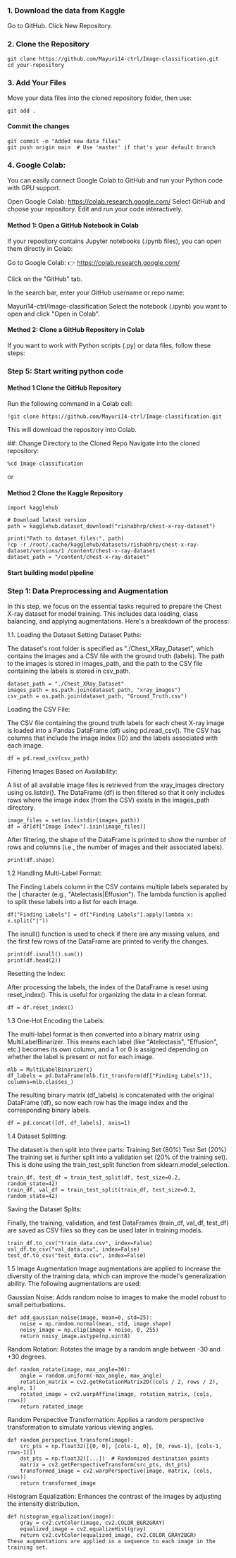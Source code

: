 ### 1. Download the data from Kaggle
Go to GitHub.
Click New Repository.

### 2. Clone the Repository
```
git clone https://github.com/Mayuri14-ctrl/Image-classification.git 
cd your-repository
```
### 3. Add Your Files
Move your data files into the cloned repository folder, then use:
```
git add .
```
#### Commit the changes
```
git commit -m "Added new data files"
git push origin main  # Use 'master' if that's your default branch
```

### 4. Google Colab:
You can easily connect Google Colab to GitHub and run your Python code with GPU support.

Open Google Colab: https://colab.research.google.com/
Select GitHub and choose your repository.
Edit and run your code interactively.

#### Method 1: Open a GitHub Notebook in Colab
If your repository contains Jupyter notebooks (.ipynb files), you can open them directly in Colab:

Go to Google Colab:
👉 https://colab.research.google.com/

Click on the "GitHub" tab.

In the search bar, enter your GitHub username or repo name:

Mayuri14-ctrl/Image-classification
Select the notebook (.ipynb) you want to open and click "Open in Colab".

#### Method 2: Clone a GitHub Repository in Colab
If you want to work with Python scripts (.py) or data files, follow these steps:

### Step 5: Start writing python code 
#### Method 1 Clone the GitHub Repository
Run the following command in a Colab cell:

```
!git clone https://github.com/Mayuri14-ctrl/Image-classification.git
```
This will download the repository into Colab.

##: Change Directory to the Cloned Repo
Navigate into the cloned repository:
```
%cd Image-classification
```
or 
#### Method 2 Clone the Kaggle Repository
```
import kagglehub

# Download latest version
path = kagglehub.dataset_download("rishabhrp/chest-x-ray-dataset")

print("Path to dataset files:", path)
!cp -r /root/.cache/kagglehub/datasets/rishabhrp/chest-x-ray-dataset/versions/1 /content/chest-x-ray-dataset
dataset_path = "/content/chest-x-ray-dataset"
```
#### Start building model pipeline
### Step 1: Data Preprocessing and Augmentation
In this step, we focus on the essential tasks required to prepare the Chest X-ray dataset for model training. This includes data loading, class balancing, and applying augmentations. Here's a breakdown of the process:

1.1. Loading the Dataset
Setting Dataset Paths:

The dataset's root folder is specified as "./Chest_XRay_Dataset", which contains the images and a CSV file with the ground truth (labels).
The path to the images is stored in images_path, and the path to the CSV file containing the labels is stored in csv_path.
```
dataset_path = "./Chest_XRay_Dataset"
images_path = os.path.join(dataset_path, "xray_images")
csv_path = os.path.join(dataset_path, "Ground_Truth.csv")
```
Loading the CSV File:

The CSV file containing the ground truth labels for each chest X-ray image is loaded into a Pandas DataFrame (df) using pd.read_csv(). The CSV has columns that include the image index (ID) and the labels associated with each image.
```
df = pd.read_csv(csv_path)
```
Filtering Images Based on Availability:

A list of all available image files is retrieved from the xray_images directory using os.listdir().
The DataFrame (df) is then filtered so that it only includes rows where the image index (from the CSV) exists in the images_path directory.
```
image_files = set(os.listdir(images_path))
df = df[df["Image Index"].isin(image_files)]
```
After filtering, the shape of the DataFrame is printed to show the number of rows and columns (i.e., the number of images and their associated labels).
```
print(df.shape)
```
1.2 Handling Multi-Label Format:

The Finding Labels column in the CSV contains multiple labels separated by the | character (e.g., "Atelectasis|Effusion").
The lambda function is applied to split these labels into a list for each image.
```
df["Finding Labels"] = df["Finding Labels"].apply(lambda x: x.split("|"))
```
The isnull() function is used to check if there are any missing values, and the first few rows of the DataFrame are printed to verify the changes.
```
print(df.isnull().sum())
print(df.head(2))
```
Resetting the Index:

After processing the labels, the index of the DataFrame is reset using reset_index(). This is useful for organizing the data in a clean format.
```
df = df.reset_index()
```
1.3 One-Hot Encoding the Labels:

The multi-label format is then converted into a binary matrix using MultiLabelBinarizer. This means each label (like "Atelectasis", "Effusion", etc.) becomes its own column, and a 1 or 0 is assigned depending on whether the label is present or not for each image.
```
mlb = MultiLabelBinarizer()
df_labels = pd.DataFrame(mlb.fit_transform(df["Finding Labels"]), columns=mlb.classes_)
```
The resulting binary matrix (df_labels) is concatenated with the original DataFrame (df), so now each row has the image index and the corresponding binary labels.
```
df = pd.concat([df, df_labels], axis=1)
```
1.4 Dataset Splitting:

The dataset is then split into three parts:
Training Set (80%)
Test Set (20%)
The training set is further split into a validation set (20% of the training set).
This is done using the train_test_split function from sklearn.model_selection.
```
train_df, test_df = train_test_split(df, test_size=0.2, random_state=42)
train_df, val_df = train_test_split(train_df, test_size=0.2, random_state=42)
```
Saving the Dataset Splits:

Finally, the training, validation, and test DataFrames (train_df, val_df, test_df) are saved as CSV files so they can be used later in training models.
```
train_df.to_csv("train_data.csv", index=False)
val_df.to_csv("val_data.csv", index=False)
test_df.to_csv("test_data.csv", index=False)
```

1.5 Image Augmentation
Image augmentations are applied to increase the diversity of the training data, which can improve the model's generalization ability. The following augmentations are used:

Gaussian Noise: Adds random noise to images to make the model robust to small perturbations.
```
def add_gaussian_noise(image, mean=0, std=25):
    noise = np.random.normal(mean, std, image.shape)
    noisy_image = np.clip(image + noise, 0, 255)
    return noisy_image.astype(np.uint8)
```
Random Rotation: Rotates the image by a random angle between -30 and +30 degrees.

```
def random_rotate(image, max_angle=30):
    angle = random.uniform(-max_angle, max_angle)
    rotation_matrix = cv2.getRotationMatrix2D((cols / 2, rows / 2), angle, 1)
    rotated_image = cv2.warpAffine(image, rotation_matrix, (cols, rows))
    return rotated_image
```
Random Perspective Transformation: Applies a random perspective transformation to simulate various viewing angles.

```
def random_perspective_transform(image):
    src_pts = np.float32([[0, 0], [cols-1, 0], [0, rows-1], [cols-1, rows-1]])
    dst_pts = np.float32([...])  # Randomized destination points
    matrix = cv2.getPerspectiveTransform(src_pts, dst_pts)
    transformed_image = cv2.warpPerspective(image, matrix, (cols, rows))
    return transformed_image
```
Histogram Equalization: Enhances the contrast of the images by adjusting the intensity distribution.

```
def histogram_equalization(image):
    gray = cv2.cvtColor(image, cv2.COLOR_BGR2GRAY)
    equalized_image = cv2.equalizeHist(gray)
    return cv2.cvtColor(equalized_image, cv2.COLOR_GRAY2BGR)
These augmentations are applied in a sequence to each image in the training set.
```
